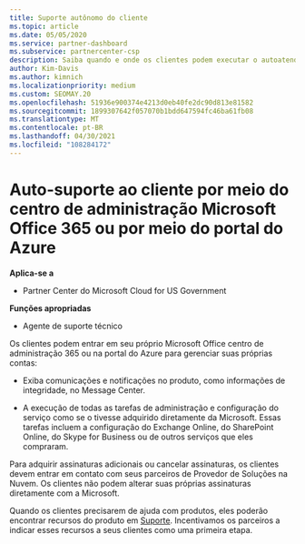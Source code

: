 ```yaml
---
title: Suporte autônomo do cliente
ms.topic: article
ms.date: 05/05/2020
ms.service: partner-dashboard
ms.subservice: partnercenter-csp
description: Saiba quando e onde os clientes podem executar o autoatendimento para gerenciar suas próprias contas e quando devem entrar em contato com seu parceiro de provedor de soluções na nuvem.
author: Kim-Davis
ms.author: kimnich
ms.localizationpriority: medium
ms.custom: SEOMAY.20
ms.openlocfilehash: 51936e900374e4213d0eb40fe2dc90d813e81582
ms.sourcegitcommit: 1899307642f057070b1bdd647594fc46ba61fb08
ms.translationtype: MT
ms.contentlocale: pt-BR
ms.lasthandoff: 04/30/2021
ms.locfileid: "108284172"
---
```

# <a name="customer-self-support-through-microsoft-office-365-admin-center-or-through-the-azure-portal"></a>Auto-suporte ao cliente por meio do centro de administração Microsoft Office 365 ou por meio do portal do Azure

**Aplica-se a**

- Partner Center do Microsoft Cloud for US Government

**Funções apropriadas**

- Agente de suporte técnico

Os clientes podem entrar em seu próprio Microsoft Office centro de administração 365 ou na portal do Azure para gerenciar suas próprias contas:

- Exiba comunicações e notificações no produto, como informações de integridade, no Message Center.

- A execução de todas as tarefas de administração e configuração do serviço como se o tivesse adquirido diretamente da Microsoft. Essas tarefas incluem a configuração do Exchange Online, do SharePoint Online, do Skype for Business ou de outros serviços que eles compraram.

Para adquirir assinaturas adicionais ou cancelar assinaturas, os clientes devem entrar em contato com seus parceiros de Provedor de Soluções na Nuvem. Os clientes não podem alterar suas próprias assinaturas diretamente com a Microsoft.

Quando os clientes precisarem de ajuda com produtos, eles poderão encontrar recursos do produto em [Suporte](https://partnercenter.microsoft.com/partner/support). Incentivamos os parceiros a indicar esses recursos a seus clientes como uma primeira etapa.

 

 



